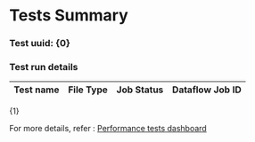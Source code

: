 # Tests Summary
### Test uuid: {0}

### Test run details

| Test name | File Type | Job Status   | Dataflow Job ID |
|-----------|-----------|--------------|-----------------|
 {1}


For more details, refer : [Performance tests dashboard](https://lookerstudio.google.com/reporting/f70684fa-bb22-4b0f-825a-b5d25d87cd8d)


